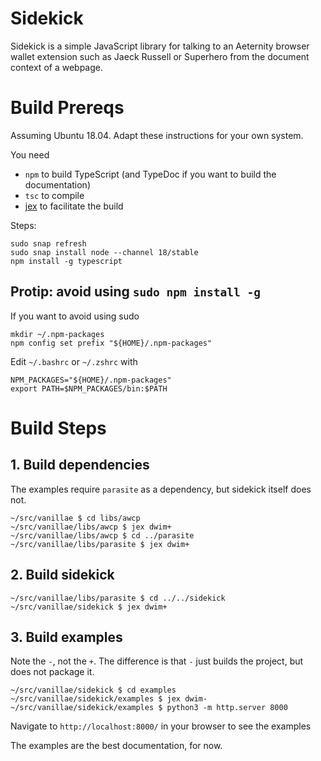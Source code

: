 # Sidekick

Sidekick is a simple JavaScript library for talking to an Aeternity
browser wallet extension such as Jaeck Russell or Superhero from the document
context of a webpage.

# Build Prereqs

Assuming Ubuntu 18.04. Adapt these instructions for your own system.

You need

- `npm` to build TypeScript (and TypeDoc if you want to build the
  documentation)
- `tsc` to compile
- [jex](../utils/jex/) to facilitate the build

Steps:

    sudo snap refresh
    sudo snap install node --channel 18/stable
    npm install -g typescript

## Protip: avoid using `sudo npm install -g`

If you want to avoid using sudo

```
mkdir ~/.npm-packages
npm config set prefix "${HOME}/.npm-packages"
```

Edit `~/.bashrc` or `~/.zshrc` with

```
NPM_PACKAGES="${HOME}/.npm-packages"
export PATH=$NPM_PACKAGES/bin:$PATH
```

# Build Steps

## 1. Build dependencies

The examples require `parasite` as a dependency, but sidekick itself does not.

```
~/src/vanillae $ cd libs/awcp
~/src/vanillae/libs/awcp $ jex dwim+
~/src/vanillae/libs/awcp $ cd ../parasite
~/src/vanillae/libs/parasite $ jex dwim+
```

## 2. Build sidekick

```
~/src/vanillae/libs/parasite $ cd ../../sidekick
~/src/vanillae/sidekick $ jex dwim+
```

## 3. Build examples

Note the `-`, not the `+`. The difference is that `-` just builds the project,
but does not package it.

```
~/src/vanillae/sidekick $ cd examples
~/src/vanillae/sidekick/examples $ jex dwim-
~/src/vanillae/sidekick/examples $ python3 -m http.server 8000
```

Navigate to `http://localhost:8000/` in your browser to see the examples

The examples are the best documentation, for now.
